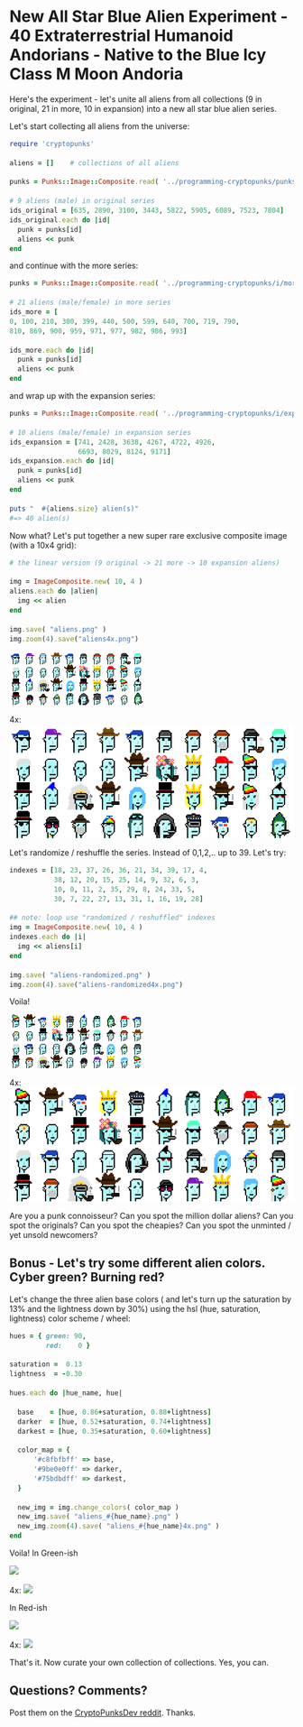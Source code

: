 # New All Star Blue Alien Experiment - 40 Extraterrestrial Humanoid Andorians - Native to the Blue Icy Class M Moon Andoria


Here's the experiment - let's unite all aliens from all collections (9 in original, 21 in more, 10 in expansion) into a new
all star blue alien series.



Let's start collecting all aliens from the universe:


``` ruby
require 'cryptopunks'

aliens = []    # collections of all aliens

punks = Punks::Image::Composite.read( '../programming-cryptopunks/punks.png' )

# 9 aliens (male) in original series
ids_original = [635, 2890, 3100, 3443, 5822, 5905, 6089, 7523, 7804]
ids_original.each do |id|
  punk = punks[id]
  aliens << punk
end
```

and continue with the more series:


``` ruby
punks = Punks::Image::Composite.read( '../programming-cryptopunks/i/morepunks.png' )

# 21 aliens (male/female) in more series
ids_more = [
0, 100, 210, 300, 399, 440, 500, 599, 640, 700, 719, 790,
810, 869, 900, 959, 971, 977, 982, 986, 993]

ids_more.each do |id|
  punk = punks[id]
  aliens << punk
end
```

and wrap up with the expansion series:

``` ruby
punks = Punks::Image::Composite.read( '../programming-cryptopunks/i/expansionpunks.png' )

# 10 aliens (male/female) in expansion series
ids_expansion = [741, 2428, 3638, 4267, 4722, 4926,
                 6693, 8029, 8124, 9171]
ids_expansion.each do |id|
  punk = punks[id]
  aliens << punk
end

puts "  #{aliens.size} alien(s)"
#=> 40 alien(s)
```



Now what? Let's put together a new super rare exclusive composite image (with a 10x4 grid):


``` ruby
# the linear version (9 original -> 21 more -> 10 expansion aliens)

img = ImageComposite.new( 10, 4 )
aliens.each do |alien|
  img << alien
end

img.save( "aliens.png" )
img.zoom(4).save("aliens4x.png")
```

![](i/aliens.png)

4x: ![](i/aliens4x.png)



Let's randomize / reshuffle the series. Instead of 0,1,2,.. up to 39.
Let's try:

``` ruby
indexes = [18, 23, 37, 26, 36, 21, 34, 39, 17, 4,
           38, 12, 20, 15, 25, 14, 9, 32, 6, 3,
           10, 0, 11, 2, 35, 29, 8, 24, 33, 5,
           30, 7, 22, 27, 13, 31, 1, 16, 19, 28]

## note: loop use "randomized / reshuffled" indexes
img = ImageComposite.new( 10, 4 )
indexes.each do |i|
  img << aliens[i]
end

img.save( "aliens-randomized.png" )
img.zoom(4).save("aliens-randomized4x.png")
```

Voila!

![](i/aliens-randomized.png)

4x: ![](i/aliens-randomized4x.png)


Are you a punk connoisseur?  Can you spot the million dollar aliens?
Can you spot the originals? Can you spot the cheapies?
Can you spot the unminted / yet unsold newcomers?






## Bonus - Let's try some different alien colors. Cyber green? Burning red?


Let's change the three alien base colors (
and let's turn up the saturation by 13%
and the lightness down by 30%)  using the hsl (hue, saturation, lightness)
color scheme / wheel:


``` ruby
hues = { green: 90,
         red:    0 }

saturation =  0.13
lightness  = -0.30

hues.each do |hue_name, hue|

  base    = [hue, 0.86+saturation, 0.88+lightness]
  darker  = [hue, 0.52+saturation, 0.74+lightness]
  darkest = [hue, 0.35+saturation, 0.60+lightness]

  color_map = {
      '#c8fbfbff' => base,
      '#9be0e0ff' => darker,
      '#75bdbdff' => darkest,
  }

  new_img = img.change_colors( color_map )
  new_img.save( "aliens_#{hue_name}.png" )
  new_img.zoom(4).save( "aliens_#{hue_name}4x.png" )
end
```

Voila!  In Green-ish

![](i/aliens-green.png)

4x: ![](i/aliens-green4x.png)


In Red-ish

![](i/aliens-red.png)

4x: ![](i/aliens-red4x.png)





That's it.  Now curate your own collection of collections. Yes, you can.

## Questions? Comments?

Post them on the [CryptoPunksDev reddit](https://old.reddit.com/r/CryptoPunksDev). Thanks.

